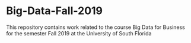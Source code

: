 # Big-Data-Fall-2019
This repository contains work related to the course Big Data for Business for the semester Fall 2019 at the University of South Florida
